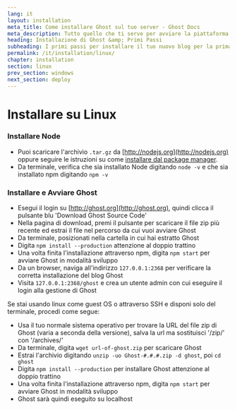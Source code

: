 ```yaml
---
lang: it
layout: installation
meta_title: Come installare Ghost sul tuo server - Ghost Docs
meta_description: Tutto quello che ti serve per avviare la piattaforma di blog Ghost in locale o sul tuo ambiente remoto.
heading: Installazione di Ghost &amp; Primi Passi
subheading: I primi passi per installare il tuo nuovo blog per la prima volta.
permalink: /it/installation/linux/
chapter: installation
section: linux
prev_section: windows
next_section: deploy
---
```



# Installare su Linux <a id="install-linux"></a>

### Installare Node

*   Puoi scaricare l'archivio `.tar.gz` da [http://nodejs.org](http://nodejs.org) oppure seguire le istruzioni su come [installare dal package manager](https://github.com/joyent/node/wiki/Installing-Node.js-via-package-manager).
*   Da terminale, verifica che sia installato Node digitando `node -v` e che sia installato npm digitando `npm -v`

### Installare e Avviare Ghost

*   Esegui il login su [http://ghost.org](http://ghost.org), quindi clicca il pulsante blu 'Download Ghost Source Code'
*   Nella pagina di download, premi il pulsante per scaricare il file zip più recente ed estrai il file nel percorso da cui vuoi avviare Ghost
*   Da terminale, posizionati nella cartella in cui hai estratto Ghost
*   Digita `npm install --production` <span class="note">attenzione al doppio trattino</span>
*   Una volta finita l'installazione attraverso npm, digita `npm start` per avviare Ghost in modalità sviluppo
*   Da un browser, naviga all'indirizzo <code class="path">127.0.0.1:2368</code> per verificare la corretta installazione del blog Ghost
*   Visita <code class="path">127.0.0.1:2368/ghost</code> e crea un utente admin con cui eseguire il login alla gestione di Ghost

Se stai usando linux come guest OS o attraverso SSH e disponi solo del terminale, procedi come segue:

*   Usa il tuo normale sistema operativo per trovare la URL del file zip di Ghost (varia a seconda della versione), salva la url ma sostituisci '/zip/' con '/archives/'
*   Da terminale, digita `wget url-of-ghost.zip` per scaricare Ghost
*   Estrai l'archivio digitando `unzip -uo Ghost-#.#.#.zip -d ghost`, poi `cd ghost`
*   Digita `npm install --production` per installare Ghost <span class="note">attenzione al doppio trattino</span>
*   Una volta finita l'installazione attraverso npm, digita `npm start` per avviare Ghost in modalità sviluppo
*   Ghost sarà quindi eseguito su localhost


